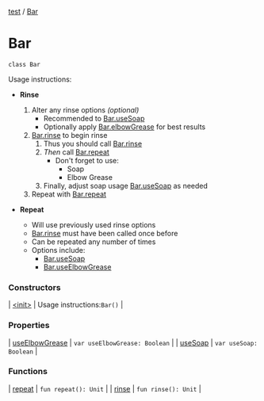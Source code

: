 [test](../../index.md) / [Bar](./index.md)

# Bar

`class Bar`

Usage instructions:

* **Rinse**
  1. Alter any rinse options *(optional)*
       * Recommended to [Bar.useSoap](use-soap.md)
       * Optionally apply [Bar.elbowGrease](#) for best results
  2. [Bar.rinse](rinse.md) to begin rinse
       1. Thus you should call [Bar.rinse](rinse.md)
       2. *Then* call [Bar.repeat](repeat.md)
           * Don't forget to use:
              * Soap
              * Elbow Grease
       3. Finally, adjust soap usage [Bar.useSoap](use-soap.md) as needed
  3. Repeat with [Bar.repeat](repeat.md)

* **Repeat**
  * Will use previously used rinse options
  * [Bar.rinse](rinse.md) must have been called once before
  * Can be repeated any number of times
  * Options include:
      * [Bar.useSoap](use-soap.md)
      * [Bar.useElbowGrease](use-elbow-grease.md)

### Constructors

| [&lt;init&gt;](-init-.md) | Usage instructions:`Bar()` |

### Properties

| [useElbowGrease](use-elbow-grease.md) | `var useElbowGrease: Boolean` |
| [useSoap](use-soap.md) | `var useSoap: Boolean` |

### Functions

| [repeat](repeat.md) | `fun repeat(): Unit` |
| [rinse](rinse.md) | `fun rinse(): Unit` |

